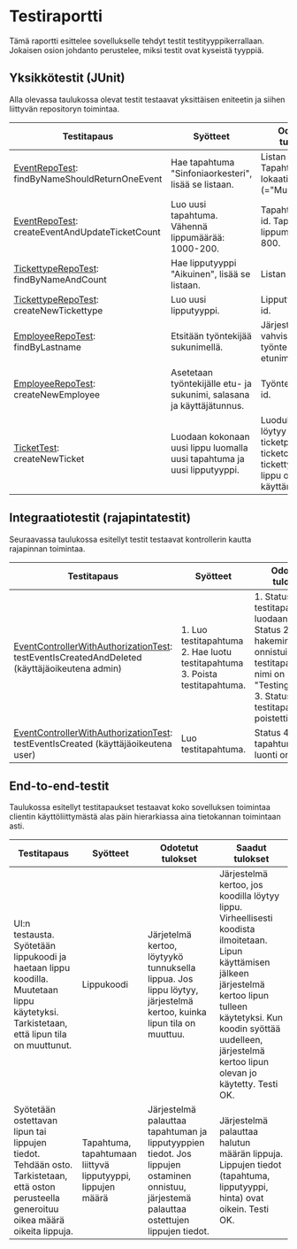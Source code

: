 # Testiraportti

Tämä raportti esittelee sovellukselle tehdyt testit testityyppikerrallaan. Jokaisen osion johdanto perustelee, miksi testit ovat kyseistä tyyppiä.


## Yksikkötestit (JUnit)

Alla olevassa taulukossa olevat testit testaavat yksittäisen eniteetin ja siihen liittyvän repositoryn toimintaa.

Testitapaus | Syötteet | Odotetut tulokset | Saadut tulokset
------ | ------ | ------ | ------
[EventRepoTest](/ticketguru/TicketGuru/src/test/java/fi/ohjelmistoprojekti1/TicketGuru/EventRepositoryTest.java): </br> findByNameShouldReturnOneEvent | Hae tapahtuma "Sinfoniaorkesteri", lisää se listaan. | Listan koko on  1. Tapahtuman lokaatio on oikein (="Musiikkitalo"). | ok
[EventRepoTest](/ticketguru/TicketGuru/src/test/java/fi/ohjelmistoprojekti1/TicketGuru/EventRepositoryTest.java): </br> createEventAndUpdateTicketCount | Luo uusi tapahtuma. Vähennä lippumäärää: 1000-200. | Tapahtumalla on id. Tapahtuman lippumäärä on 800. | ok
[TickettypeRepoTest](/ticketguru/TicketGuru/src/test/java/fi/ohjelmistoprojekti1/TicketGuru/TickettypeRepositoryTest.java): </br> findByNameAndCount | Hae lipputyyppi "Aikuinen", lisää se listaan. | Listan koko on 2. | ok
[TickettypeRepoTest](/ticketguru/TicketGuru/src/test/java/fi/ohjelmistoprojekti1/TicketGuru/TickettypeRepositoryTest.java): </br> createNewTickettype | Luo uusi lipputyyppi. | Lipputyypillä on id. | ok
[EmployeeRepoTest](/ticketguru/TicketGuru/src/test/java/fi/ohjelmistoprojekti1/TicketGuru/EmployeeRepositoryTest.java): </br> findByLastname | Etsitään työntekijää sukunimellä. | Järjestelmä vahvistaa työntekijän etunimen. | ok
[EmployeeRepoTest](/ticketguru/TicketGuru/src/test/java/fi/ohjelmistoprojekti1/TicketGuru/EmployeeRepositoryTest.java): </br> createNewEmployee | Asetetaan työntekijälle etu- ja sukunimi, salasana ja käyttäjätunnus. | Työntekijällä on id. | ok
[TicketTest](/ticketguru/TicketGuru/src/test/java/fi/ohjelmistoprojekti1/TicketGuru/TicketTest.java): </br> createNewTicket | Luodaan kokonaan uusi lippu luomalla uusi tapahtuma ja uusi lipputyyppi.  | Luodulta lipulta löytyy ticketid, ticketprice, ticketcode ja tickettype, ja lippu on käyttämätön. | ok

## Integraatiotestit (rajapintatestit)

Seuraavassa taulukossa esitellyt testit testaavat kontrollerin kautta rajapinnan toimintaa.

Testitapaus | Syötteet | Odotetut tulokset | Saadut tulokset
------ | ------ | ------ | ------
[EventControllerWithAuthorizationTest](/ticketguru/TicketGuru/src/test/java/fi/ohjelmistoprojekti1/TicketGuru/EventControllerWithAuthorizationTest.java): </br> testEventIsCreatedAndDeleted (käyttäjäoikeutena admin) | 1. Luo testitapahtuma 2. Hae luotu testitapahtuma 3. Poista testitapahtuma. | 1. Status 201: testitapahtuma luodaan 2. Status 200: hakeminen onnistui, testitapahtuman nimi on "TestingHappen" 3. Status 200: testitapahtuma poistettiin. | ok
[EventControllerWithAuthorizationTest](/ticketguru/TicketGuru/src/test/java/fi/ohjelmistoprojekti1/TicketGuru/EventControllerWithAuthorizationTest.java): </br> testEventIsCreated (käyttäjäoikeutena user) | Luo testitapahtuma. | Status 403: tapahtuman luonti on estetty. | ok

## End-to-end-testit

Taulukossa esitellyt testitapaukset testaavat koko sovelluksen toimintaa clientin käyttöliittymästä alas päin hierarkiassa aina tietokannan toimintaan asti.

Testitapaus | Syötteet | Odotetut tulokset | Saadut tulokset
------ | ------ | ------ | ------
UI:n testausta. Syötetään lippukoodi ja haetaan lippu koodilla. Muutetaan lippu käytetyksi. Tarkistetaan, että lipun tila on muuttunut. | Lippukoodi | Järjetelmä kertoo, löytyykö tunnuksella lippua. Jos lippu löytyy, järjestelmä kertoo, kuinka lipun tila on muuttuu. | Järjestelmä kertoo, jos koodilla löytyy lippu. Virheellisesti koodista ilmoitetaan. Lipun käyttämisen jälkeen järjestelmä kertoo lipun tulleen käytetyksi. Kun koodin syöttää uudelleen, järjestelmä kertoo lipun olevan jo käytetty. Testi OK.
Syötetään ostettavan lipun tai lippujen tiedot. Tehdään osto. Tarkistetaan, että oston perusteella generoituu oikea määrä oikeita lippuja. | Tapahtuma, tapahtumaan liittyvä lipputyyppi, lippujen määrä | Järjestelmä palauttaa tapahtuman ja lipputyyppien tiedot. Jos lippujen ostaminen onnistuu, järjestemä palauttaa ostettujen lippujen tiedot. | Järjestelmä palauttaa halutun määrän lippuja. Lippujen tiedot (tapahtuma, lipputyyppi, hinta) ovat oikein. Testi OK.